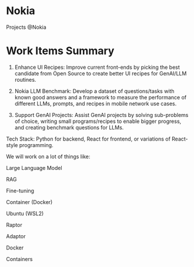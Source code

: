 # Nokia
Projects @Nokia

# Work Items Summary

1. Enhance UI Recipes: Improve current front-ends by picking the best candidate from Open Source to create better UI recipes for GenAI/LLM routines.
	
2. Nokia LLM Benchmark: Develop a dataset of questions/tasks with known good answers and a framework to measure the performance of different LLMs, prompts, and recipes in mobile network use cases.

3. Support GenAI Projects: Assist GenAI projects by solving sub-problems of choice, writing small programs/recipes to enable bigger progress, and creating benchmark questions for LLMs.

Tech Stack: Python for backend, React for frontend, or variations of React-style programming.

We will work on a lot of things like: 

Large Language Model

RAG

Fine-tuning

Container (Docker)

Ubuntu (WSL2)

Raptor 

Adaptor 


Docker 

Containers

